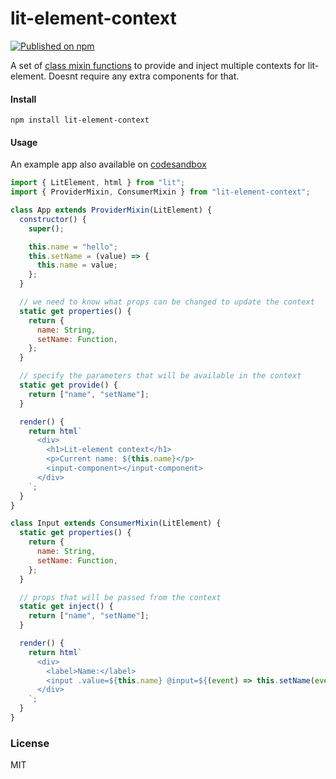 # lit-element-context

[![Published on npm](https://img.shields.io/npm/v/lit-element-context.svg)](https://www.npmjs.com/package/lit-element-context)

A set of [class mixin functions](https://alligator.io/js/class-composition/#composition-with-javascript-classes) to provide and inject multiple contexts for lit-element. Doesnt require any extra components for that.

#### Install

`npm install lit-element-context`

#### Usage

An example app also available on [codesandbox](https://codesandbox.io/s/lit-element-context-demo-i7f8u?file=/src/app.js)

```javascript
import { LitElement, html } from "lit";
import { ProviderMixin, ConsumerMixin } from "lit-element-context";

class App extends ProviderMixin(LitElement) {
  constructor() {
    super();

    this.name = "hello";
    this.setName = (value) => {
      this.name = value;
    };
  }

  // we need to know what props can be changed to update the context
  static get properties() {
    return {
      name: String,
      setName: Function,
    };
  }

  // specify the parameters that will be available in the context
  static get provide() {
    return ["name", "setName"];
  }

  render() {
    return html`
      <div>
        <h1>Lit-element context</h1>
        <p>Current name: ${this.name}</p>
        <input-component></input-component>
      </div>
    `;
  }
}

class Input extends ConsumerMixin(LitElement) {
  static get properties() {
    return {
      name: String,
      setName: Function,
    };
  }

  // props that will be passed from the context
  static get inject() {
    return ["name", "setName"];
  }

  render() {
    return html`
      <div>
        <label>Name:</label>
        <input .value=${this.name} @input=${(event) => this.setName(event.target.value)} />
      </div>
    `;
  }
}
```

### License

MIT
